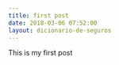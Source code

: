 ```yaml
---
title: first post
date: 2018-03-06 07:52:00
layout: dicionario-de-seguros
---
```


This is my first post